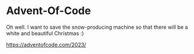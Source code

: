 # Advent-Of-Code

Oh well. I want to save the snow-producing machine so that there will be a white and beautiful Christmas :)

https://adventofcode.com/2023/
